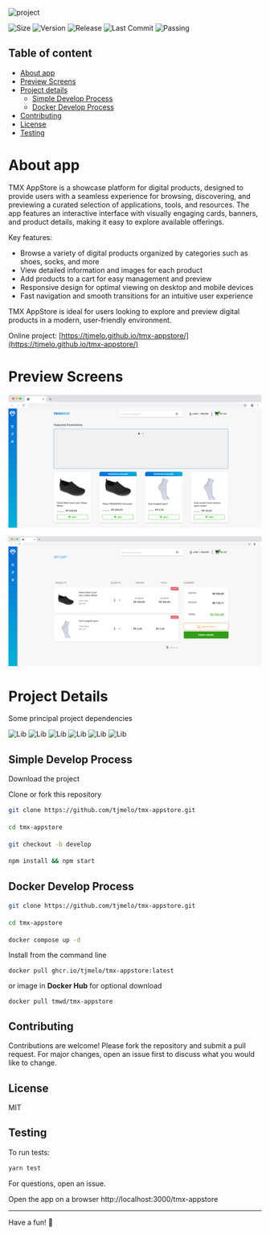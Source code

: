 ![project](https://img.shields.io/badge/project-TMX%20AppStore-blue)

![Size](https://img.shields.io/github/repo-size/tjmelo/tmx-appstore) ![Version](https://img.shields.io/github/package-json/v/tjmelo/tmx-appstore) ![Release](https://img.shields.io/github/v/release/tjmelo/tmx-appstore) ![Last Commit](https://img.shields.io/github/last-commit/tjmelo/tmx-appstore/main)
![Passing](https://img.shields.io/github/actions/workflow/status/tjmelo/tmx-appstore/checkout-ci.yml)

## Table of content

-   [About app](#about-app)
-   [Preview Screens](#preview-screens)
-   [Project details](#project-details)
    -   [Simple Develop Process](#simple-develop-process)
    -   [Docker Develop Process](#docker-develop-process)
-   [Contributing](#preview-screens)
-   [License](#license)
-   [Testing](#testing)



# About app

TMX AppStore is a showcase platform for digital products, designed to provide users with a seamless experience for browsing, discovering, and previewing a curated selection of applications, tools, and resources. The app features an interactive interface with visually engaging cards, banners, and product details, making it easy to explore available offerings.

Key features:
- Browse a variety of digital products organized by categories such as shoes, socks, and more
- View detailed information and images for each product
- Add products to a cart for easy management and preview
- Responsive design for optimal viewing on desktop and mobile devices
- Fast navigation and smooth transitions for an intuitive user experience

TMX AppStore is ideal for users looking to explore and preview digital products in a modern, user-friendly environment.

Online project: [https://tjmelo.github.io/tmx-appstore/](https://tjmelo.github.io/tmx-appstore/)

# Preview Screens

![Screen](/public/TMXScreen1.png)

![Screen](/public/TMXScreen2.png)

# Project Details

Some principal project dependencies

![Lib](https://img.shields.io/github/package-json/dependency-version/tjmelo/tmx-appstore/bootstrap?color=blue)
![Lib](https://img.shields.io/github/package-json/dependency-version/tjmelo/tmx-appstore/sass?color=blue)
![Lib](https://img.shields.io/github/package-json/dependency-version/tjmelo/tmx-appstore/scrollreveal?color=blue)
![Lib](https://img.shields.io/github/package-json/dependency-version/tjmelo/tmx-appstore/axios?color=blue)
![Lib](https://img.shields.io/github/package-json/dependency-version/tjmelo/tmx-appstore/react?color=blue)
![Lib](https://img.shields.io/github/package-json/dependency-version/tjmelo/tmx-appstore/react-router-dom?color=blue)

## Simple Develop Process

Download the project

Clone or fork this repository

```sh
git clone https://github.com/tjmelo/tmx-appstore.git

cd tmx-appstore

git checkout -b develop

npm install && npm start
```

## Docker Develop Process

```sh
git clone https://github.com/tjmelo/tmx-appstore.git

cd tmx-appstore

docker compose up -d
```

Install from the command line

```
docker pull ghcr.io/tjmelo/tmx-appstore:latest
```

or image in **Docker Hub** for optional download

```
docker pull tmwd/tmx-appstore
```

## Contributing

Contributions are welcome! Please fork the repository and submit a pull request. For major changes, open an issue first to discuss what you would like to change.

## License

MIT

## Testing

To run tests:

```sh
yarn test
```

For questions, open an issue.

Open the app on a browser http://localhost:3000/tmx-appstore

---

Have a fun! :tada:
